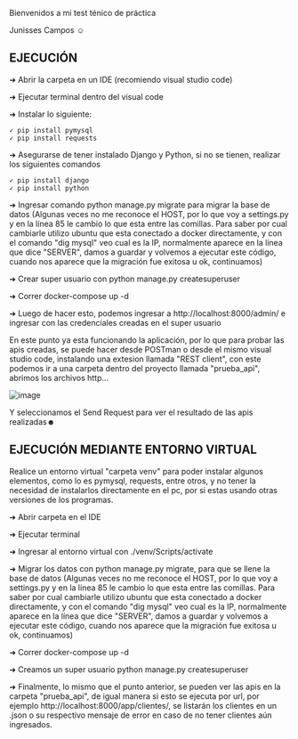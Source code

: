 Bienvenidos a mi test ténico de práctica

Junisses Campos ☺

## EJECUCIÓN

➜ Abrir la carpeta en un IDE (recomiendo visual studio code)

➜ Ejecutar terminal dentro del visual code

➜ Instalar lo siguiente:

    ✓ pip install pymysql
    ✓ pip install requests
    
➜ Asegurarse de tener instalado Django y Python, si no se tienen, realizar los siguientes comandos

    ✓ pip install django
    ✓ pip install python
    
➜ Ingresar comando python manage.py migrate para migrar la base de datos
  (Algunas veces no me reconoce el HOST, por lo que voy a settings.py y en la línea 85 le cambio lo que esta entre las comillas. Para saber por cual cambiarle utilizo    ubuntu que esta conectado a docker directamente, y con el comando "dig mysql" veo cual es la IP, normalmente aparece en la línea que dice "SERVER", damos a guardar    y volvemos a ejecutar este código, cuando nos aparece que la migración fue exitosa u ok, continuamos)

➜ Crear super usuario con python manage.py createsuperuser

➜ Correr docker-compose up -d

➜ Luego de hacer esto, podemos ingresar a http://localhost:8000/admin/ e ingresar con las credenciales creadas en el super usuario

En este punto ya esta funcionando la aplicación, por lo que para probar las apis creadas, se puede hacer desde POSTman o desde el mismo visual studio code, instalando una extesion llamada "REST client", con este podemos ir a una carpeta dentro del proyecto llamada "prueba_api", abrimos los archivos http...

![image](https://user-images.githubusercontent.com/55362940/224223810-bcfbf4ad-60dc-43e2-bcfe-b76209550db8.png)


Y seleccionamos el Send Request para ver el resultado de las apis realizadas☻


## EJECUCIÓN MEDIANTE ENTORNO VIRTUAL

Realice un entorno virtual "carpeta venv" para poder instalar algunos elementos, como lo es pymysql, requests, entre otros, y no tener la necesidad de instalarlos directamente en el pc, por si estas usando otras versiones de los programas.

  ➜ Abrir carpeta en el IDE
  
  ➜ Ejecutar terminal
  
  ➜ Ingresar al entorno virtual con ./venv/Scripts/activate
  
  ➜ Migrar los datos con python manage.py migrate, para que se llene la base de datos 
    (Algunas veces no me reconoce el HOST, por lo que voy a settings.py y en la línea 85 le cambio lo que esta entre las comillas. Para saber por cual cambiarle            utilizo ubuntu que esta conectado a docker directamente, y con el comando "dig mysql" veo cual es la IP, normalmente aparece en la línea que dice "SERVER", damos      a guardar y volvemos a ejecutar este código, cuando nos aparece que la migración fue exitosa u ok, continuamos)

  ➜ Correr docker-compose up -d

  ➜ Creamos un super usuario python manage.py createsuperuser
  
  ➜ Finalmente, lo mismo que el punto anterior, se pueden ver las apis en la carpeta "prueba_api", de igual manera si esto se ejecuta por url, por ejemplo  http://localhost:8000/app/clientes/, se listarán los clientes en un .json o su respectivo mensaje de error en caso de no tener clientes aún ingresados.


  
